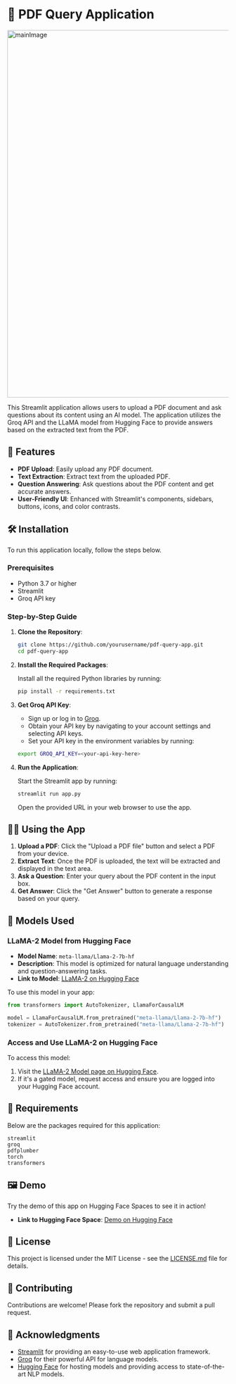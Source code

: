 # 📄 PDF Query Application
<img width="1468" height="835" alt="mainImage" src="https://github.com/user-attachments/assets/86422635-e2dd-4787-b8a0-f3554bd78ed5" />

This Streamlit application allows users to upload a PDF document and ask questions about its content using an AI model. The application utilizes the Groq API and the LLaMA model from Hugging Face to 
provide answers based on the extracted text from the PDF.

## 🚀 Features

- **PDF Upload**: Easily upload any PDF document.
- **Text Extraction**: Extract text from the uploaded PDF.
- **Question Answering**: Ask questions about the PDF content and get accurate answers.
- **User-Friendly UI**: Enhanced with Streamlit's components, sidebars, buttons, icons, and color contrasts.

## 🛠️ Installation

To run this application locally, follow the steps below.

### Prerequisites

- Python 3.7 or higher
- Streamlit
- Groq API key

### Step-by-Step Guide

1. **Clone the Repository**:

   ```bash
   git clone https://github.com/yourusername/pdf-query-app.git
   cd pdf-query-app
   ```

2. **Install the Required Packages**:

   Install all the required Python libraries by running:

   ```bash
   pip install -r requirements.txt
   ```

3. **Get Groq API Key**:

   - Sign up or log in to [Groq](https://www.groq.com).
   - Obtain your API key by navigating to your account settings and selecting API keys.
   - Set your API key in the environment variables by running:

   ```bash
   export GROQ_API_KEY=<your-api-key-here>
   ```

4. **Run the Application**:

   Start the Streamlit app by running:

   ```bash
   streamlit run app.py
   ```

   Open the provided URL in your web browser to use the app.

## 🧑‍💻 Using the App

1. **Upload a PDF**: Click the "Upload a PDF file" button and select a PDF from your device.
2. **Extract Text**: Once the PDF is uploaded, the text will be extracted and displayed in the text area.
3. **Ask a Question**: Enter your query about the PDF content in the input box.
4. **Get Answer**: Click the "Get Answer" button to generate a response based on your query.

## 🤖 Models Used

### LLaMA-2 Model from Hugging Face

- **Model Name**: `meta-llama/Llama-2-7b-hf`
- **Description**: This model is optimized for natural language understanding and question-answering tasks.
- **Link to Model**: [LLaMA-2 on Hugging Face](https://huggingface.co/meta-llama/Llama-2-7b-hf)

To use this model in your app:

```python
from transformers import AutoTokenizer, LlamaForCausalLM

model = LlamaForCausalLM.from_pretrained("meta-llama/Llama-2-7b-hf")
tokenizer = AutoTokenizer.from_pretrained("meta-llama/Llama-2-7b-hf")
```

### Access and Use LLaMA-2 on Hugging Face

To access this model:
1. Visit the [LLaMA-2 Model page on Hugging Face](https://huggingface.co/meta-llama/Llama-2-7b-hf).
2. If it's a gated model, request access and ensure you are logged into your Hugging Face account.

## 🧰 Requirements

Below are the packages required for this application:

```plaintext
streamlit
groq
pdfplumber
torch
transformers
```

## 🖼️ Demo

Try the demo of this app on Hugging Face Spaces to see it in action!

- **Link to Hugging Face Space**: [Demo on Hugging Face](https://huggingface.co/spaces/mohAhmad/RAGMODEL)

## 📃 License

This project is licensed under the MIT License - see the [LICENSE.md](LICENSE.md) file for details.

## 🙌 Contributing

Contributions are welcome! Please fork the repository and submit a pull request.

## 🌟 Acknowledgments

- [Streamlit](https://streamlit.io) for providing an easy-to-use web application framework.
- [Groq](https://www.groq.com) for their powerful API for language models.
- [Hugging Face](https://huggingface.co) for hosting models and providing access to state-of-the-art NLP models.


